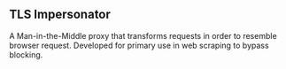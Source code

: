 ## TLS Impersonator
A Man-in-the-Middle proxy that transforms requests in order to resemble browser request.
Developed for primary use in web scraping to bypass blocking.
